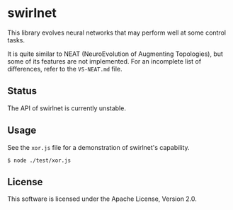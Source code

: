 # swirlnet

This library evolves neural networks that may perform well at some control
tasks.

It is quite similar to NEAT (NeuroEvolution of Augmenting Topologies), but some
of its features are not implemented.
For an incomplete list of differences, refer to the `VS-NEAT.md` file.

## Status

The API of swirlnet is currently unstable.

## Usage

See the `xor.js` file for a demonstration of swirlnet's capability.

    $ node ./test/xor.js

## License

This software is licensed under the Apache License, Version 2.0.

